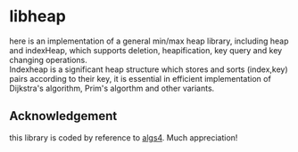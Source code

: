 # libheap
here is an implementation of a general min/max heap library, including heap and indexHeap, which supports deletion, heapification, key query and key changing operations.  
Indexheap is a significant heap structure which stores and sorts (index,key) pairs according to their key, it is essential in efficient implementation of Dijkstra's algorithm, Prim's algorthm and other variants.  
## Acknowledgement
this library is coded by reference to [algs4](https://algs4.cs.princeton.edu/code/). Much appreciation!
